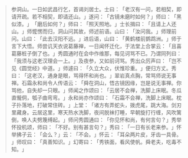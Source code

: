 
> 参洞山。一日如武昌行乞，首谒刘居士。士曰：​「老汉有一问，若相契，即请开疏。若不相契，即请还山。​」遂问：​「古镜未磨时如何？​」师曰：​「黑似漆。​」​「磨后如何？​」师曰：​「照天照地。​」士长揖曰：​「且请上人还山。​」师懡愣而归，洞山问其故，师述前语。山曰：​「汝问我。​」师理前问。山曰：​「此去汉阳不远。​」进后语，山曰：​「黄鹤楼前鹦鹉洲。​」师于言下大悟。师尝讥天衣说葛藤禅，一日闻怀迁化，于法堂上合掌云：​「且喜葛藤桩子倒了也。​」秀圆通时在会中作维那，每见诃骂不已。乃谓同列曰：​「我须与这老汉理会一上。​」及夜参，又如前诃骂。秀出众厉声曰：​「岂不见《圆觉经》中道。​」师遽曰：​「久立大众，伏惟珍重。​」便归方丈。秀曰：​「这老汉，通身是眼，骂得怀和尚也。​」翠岩真点胸，常骂师说无事禅。石霜永和尚令人传语云：​「舜在洞山，悟古镜因缘，岂是说无事禅。你骂他，自失却一只眼。​」师闻之作颂曰：​「云居不会禅，洗脚上床眠。冬瓜直儱侗，瓠子曲弯弯。​」永和尚亦作颂曰：​「石霜不会禅，洗脚上床眠。枕子扑落地，打破常住砖。​」上堂：​「诸方有弄蛇头，拨虎尾，跳大海。剑刃里藏身。云居这里，寒天热水洗脚，夜间脱袜打睡，早朝旋打行缠，风吹篱倒，唤人夫劈篾缚起。​」师问秀圆通曰：​「你见怀和尚，有何言句？​」秀举怀投机颂，师曰：​「不好。别有甚言句？​」秀曰：​「一日有长老来参。​」怀举拂子云：​「会么？​」云：​「不会。​」怀云：​「耳朵两片皮，牙齿一具骨。​」师叹曰：​「真善知识。​」幻寄曰：​「秀铁面，看风使帆。舜老夫，吃毒不知。​」
